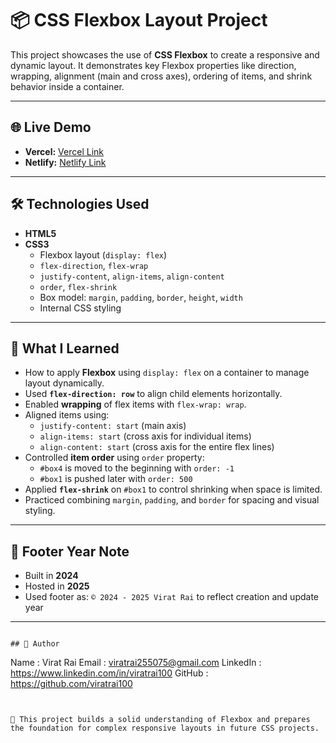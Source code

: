 # 📦 CSS Flexbox Layout Project

This project showcases the use of **CSS Flexbox** to create a responsive and dynamic layout. It demonstrates key Flexbox properties like direction, wrapping, alignment (main and cross axes), ordering of items, and shrink behavior inside a container.

---

## 🌐 Live Demo

- **Vercel:** [Vercel Link](https://css-flexbox-by-viratrai.vercel.app/)
- **Netlify:** [Netlify Link](https://css-flexbox-by-viratrai.netlify.app/)

---

## 🛠️ Technologies Used

- **HTML5**
- **CSS3**
  - Flexbox layout (`display: flex`)
  - `flex-direction`, `flex-wrap`
  - `justify-content`, `align-items`, `align-content`
  - `order`, `flex-shrink`
  - Box model: `margin`, `padding`, `border`, `height`, `width`
  - Internal CSS styling

---

## 🧠 What I Learned

- How to apply **Flexbox** using `display: flex` on a container to manage layout dynamically.
- Used **`flex-direction: row`** to align child elements horizontally.
- Enabled **wrapping** of flex items with `flex-wrap: wrap`.
- Aligned items using:
  - `justify-content: start` (main axis)
  - `align-items: start` (cross axis for individual items)
  - `align-content: start` (cross axis for the entire flex lines)
- Controlled **item order** using `order` property:
  - `#box4` is moved to the beginning with `order: -1`
  - `#box1` is pushed later with `order: 500`
- Applied **`flex-shrink`** on `#box1` to control shrinking when space is limited.
- Practiced combining `margin`, `padding`, and `border` for spacing and visual styling.

---

## 📝 Footer Year Note
  - Built in **2024**
  - Hosted in **2025**
  - Used footer as: `© 2024 - 2025 Virat Rai` to reflect creation and update year

---

```

## 📝 Author

```
Name     : Virat Rai
Email    : viratrai255075@gmail.com
LinkedIn : https://www.linkedin.com/in/viratrai100
GitHub   : https://github.com/viratrai100
```


🧩 This project builds a solid understanding of Flexbox and prepares the foundation for complex responsive layouts in future CSS projects.
